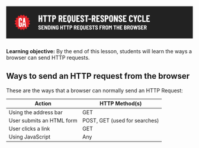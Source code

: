 # ![HTTP Request Response Cycle - Sending HTTP Requests From the Browser](./assets/hero.png)

**Learning objective:** By the end of this lesson, students will learn the ways a browser can send HTTP requests. 

## Ways to send an HTTP request from the browser 

These are the ways that a browser can normally send an HTTP Request:

| Action | HTTP Method(s) |
| ------ | -------------- |
| Using the address bar | GET |
| User submits an HTML form | POST, GET (used for searches) |
| User clicks a link | GET |
| Using JavaScript | Any |